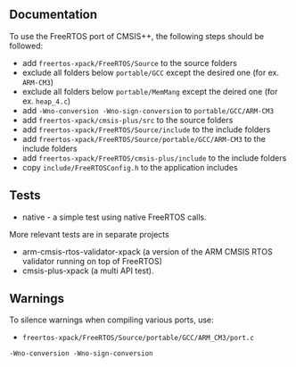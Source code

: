 ## Documentation

To use the FreeRTOS port of CMSIS++, the following steps should be followed:

- add `freertos-xpack/FreeRTOS/Source` to the source folders
- exclude all folders below `portable/GCC` except the desired one (for ex. `ARM-CM3`)
- exclude all folders below `portable/MemMang` except the deired one (for ex. `heap_4.c`)
- add `-Wno-conversion -Wno-sign-conversion` to `portable/GCC/ARM-CM3`
- add `freertos-xpack/cmsis-plus/src` to the source folders
- add `freertos-xpack/FreeRTOS/Source/include` to the include folders
- add `freertos-xpack/FreeRTOS/Source/portable/GCC/ARM-CM3` to the include folders
- add `freertos-xpack/FreeRTOS/cmsis-plus/include` to the include folders
- copy `include/FreeRTOSConfig.h` to the application includes

## Tests

- native - a simple test using native FreeRTOS calls.

More relevant tests are in separate projects 
- arm-cmsis-rtos-validator-xpack (a version of the ARM CMSIS RTOS validator running on top of FreeRTOS)
- cmsis-plus-xpack (a multi API test).

## Warnings

To silence warnings when compiling various ports, use:

* `freertos-xpack/FreeRTOS/Source/portable/GCC/ARM_CM3/port.c`

```
-Wno-conversion -Wno-sign-conversion
```
